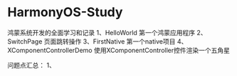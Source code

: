 # HarmonyOS-Study
鸿蒙系统开发的全面学习和记录
1、HelloWorld
第一个鸿蒙应用程序
2、SwitchPage
页面跳转操作
3、FirstNative
第一个native项目
4、XComponentControllerDemo
使用XComponentController控件渲染一个五角星


问题点汇总：
1、
